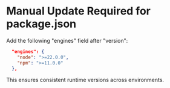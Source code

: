 # Manual Update Required for package.json

Add the following "engines" field after "version":

```json
  "engines": {
    "node": ">=22.0.0",
    "npm": ">=11.0.0"
  },
```

This ensures consistent runtime versions across environments.
